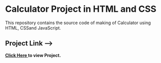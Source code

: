 # Calculator Project in HTML and CSS
This repository contains  the source code of  making of Calculator using HTML, CSSand JavaScript.
<br> 
<h2>Project Link --></h2><span><a href="https://aniketkumar7.github.io/Calculator-Project-in-HTML-and-CSS/"  target="_blank"><b>Click Here<b> </a> to view Project.</span>
